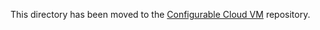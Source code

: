 This directory has been moved to the [Configurable Cloud VM](https://github.com/intel/ccloudvm) repository.
